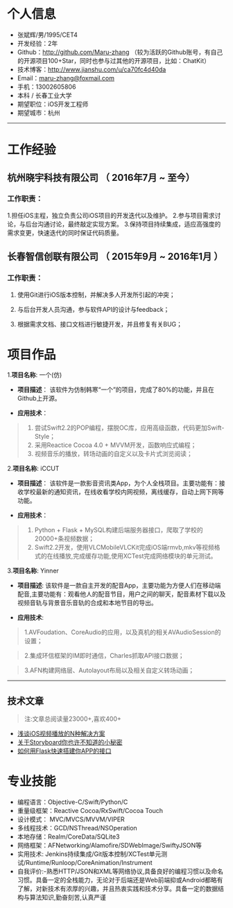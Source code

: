
# 个人信息

 - 张斌辉/男/1995/CET4
 - 开发经验：2年
 - Github：http://github.com/Maru-zhang （较为活跃的Github账号，有自己的开源项目100+Star，同时也参与过其他的开源项目，比如：ChatKit）
 - 技术博客：http://www.jianshu.com/u/ca70fc4d40da
 - Email：maru-zhang@foxmail.com
 - 手机：13002605806
 - 本科 / 长春工业大学
 - 期望职位：iOS开发工程师
 - 期望城市：杭州

---

# 工作经验

## 杭州晓宇科技有限公司 （ 2016年7月 ~ 至今）

### 工作职责：

1.担任iOS主程，独立负责公司iOS项目的开发迭代以及维护。
2.参与项目需求讨论，与后台沟通讨论，最终敲定实现方案。
3.保持项目持续集成，适应高强度的需求变更，快速迭代的同时保证代码质量。

## 长春智信创联有限公司 （ 2015年9月 ~ 2016年1月 ）

### 工作职责：

1. 使用Git进行iOS版本控制，并解决多人开发所引起的冲突；

2. 与后台开发人员沟通，参与软件API的设计与feedback；

3. 根据需求文档、接口文档进行敏捷开发，并且修复有关BUG；

# 项目作品

1.__项目名称__: 一个(仿)

* __项目描述__： 该软件为仿制韩寒“一个”的项目，完成了80%的功能，并且在Github上开源。

* __应用技术__： 

> 1. 尝试Swift2.2的POP编程，摆脱OC库，应用高级函数，代码更加Swift-Style；
> 2. 采用Reactice Cocoa 4.0 + MVVM开发，函数响应式编程；
> 3. 视频音乐的播放，转场动画的自定义以及卡片式浏览阅读；


2.__项目名称__: iCCUT

* __项目描述__： 该软件是一款影音资讯类App，为个人全栈项目。主要功能有：接收学校最新的通知资讯，在线收看学校内网视频，离线缓存，自动上网下网等功能。

* __应用技术__： 

> 1. Python + Flask + MySQL构建后端服务器接口，爬取了学校的20000+条视频数据；
> 2. Swift2.2开发，使用VLCMobileVLCKit完成iOS端rmvb,mkv等视频格式的在线播放,完成缓存功能,使用XCTest完成网络模块的单元测试。


3.__项目名称__: Yinner

* __项目描述__: 该软件是一款自主开发的配音App，主要功能为方便人们在移动端配音,主要功能有：观看他人的配音节目，用户之间的聊天，配音素材下载以及视频音轨与背景音乐音轨的合成和本地节目的导出。

* __应用技术__:

> 1.AVFoudation、CoreAudio的应用，以及真机的相关AVAudioSession的设置；

> 2.集成环信框架的IM即时通信，Charles抓取API接口数据；

> 3.AFN构建网络层、Autolayout布局以及相关自定义转场动画；

---

## 技术文章
> 注:文章总阅读量23000+,喜欢400+

- [浅谈iOS视频播放的N种解决方案](http://www.jianshu.com/p/3618a9116660)
- [关于Storyboard你也许不知道的小秘密](http://www.jianshu.com/p/0a7974ddd355)
- [如何用Flask快速搭建你APP的接口](http://www.jianshu.com/p/0c3bd0230564) 

# 专业技能

- 编程语言：Objective-C/Swift/Python/C
- 重量级框架：Reactive Cocoa/RxSwift/Cocoa Touch
- 设计模式： MVC/MVCS/MVVM/VIPER
- 多线程技术：GCD/NSThread/NSOperation
- 本地存储：Realm/CoreData/SQLite3
- 网络框架：AFNetworking/Alamofire/SDWebImage/SwiftyJSON等
- 实用技术: Jenkins持续集成/Git版本控制/XCTest单元测试/Runtime/Runloop/CoreAnimation/Instrument
- 自我评价:-熟悉HTTP/JSON和XML等网络协议,具备良好的编程习惯以及命名习惯。具备一定的全栈能力，无论对于后端还是Web前端抑或Android都略有了解，对新技术有浓厚的兴趣，并且热衷实践和技术分享。具备一定的数据结构与算法知识,勤奋刻苦,认真严谨
